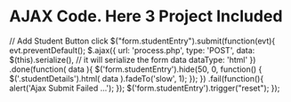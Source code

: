 # AJAX Code. Here 3 Project Included

// Add Student Button click
$("form.studentEntry").submit(function(evt){
  evt.preventDefault();
  $.ajax({
    url: 'process.php',
    type: 'POST',
    data: $(this).serialize(), // it will serialize the form data
    dataType: 'html'
  })
  .done(function( data ){
    $('form.studentEntry').hide(50, 0, function() {
      $('.studentDetails').html( data ).fadeTo('slow', 1);
    });
  })
  .fail(function(){
    alert('Ajax Submit Failed ...');
  });
  $('form.studentEntry').trigger("reset");
});

